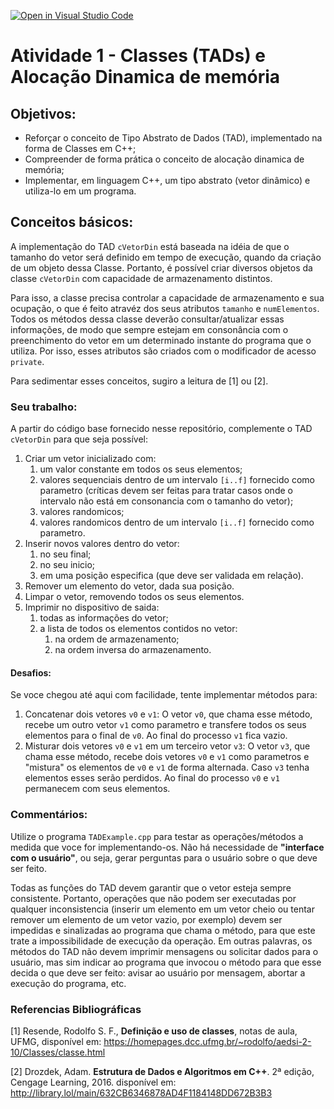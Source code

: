 [![Open in Visual Studio Code](https://classroom.github.com/assets/open-in-vscode-f059dc9a6f8d3a56e377f745f24479a46679e63a5d9fe6f495e02850cd0d8118.svg)](https://classroom.github.com/online_ide?assignment_repo_id=5444853&assignment_repo_type=AssignmentRepo)
# Atividade 1 - Classes (TADs) e Alocação Dinamica de memória

## Objetivos:

- Reforçar o conceito de Tipo Abstrato de Dados (TAD), implementado na forma de Classes em C++;
- Compreender de forma prática o conceito de alocação dinamica de memória;
- Implementar, em linguagem C++, um tipo abstrato (vetor dinâmico) e utiliza-lo em um programa.

## Conceitos básicos:

A implementação do TAD `cVetorDin` está baseada na idéia de que o tamanho do vetor será definido em tempo de execução, quando da criação de um objeto dessa Classe. Portanto, é possível criar diversos objetos da classe `cVetorDin` com capacidade de armazenamento distintos. 

Para isso, a classe precisa controlar a capacidade de armazenamento e sua ocupação, o que é feito atravéz dos seus atributos `tamanho` e `numElementos`. Todos os métodos dessa classe deverão consultar/atualizar essas informações, de modo que sempre estejam em consonância com o preenchimento do vetor em um determinado instante do programa que o utiliza. Por isso, esses atributos são criados com o modificador de acesso `private`.

Para sedimentar esses conceitos, sugiro a leitura de [1] ou [2].

### Seu trabalho:

A partir do código base fornecido nesse repositório, complemente o TAD `cVetorDin` para que seja possível:

1. Criar um vetor inicializado com: 
	1. um valor constante em todos os seus elementos;
	2. valores sequenciais dentro de um intervalo `[i..f]` fornecido como parametro (críticas devem ser feitas para tratar casos onde o intervalo não está em consonancia com o tamanho do vetor);
	3. valores randomicos;
	4. valores randomicos dentro de um intervalo `[i..f]` fornecido como parametro.
2. Inserir novos valores dentro do vetor:
	1. no seu final;
	2. no seu inicio;
	3. em uma posição especifica (que deve ser validada em relação).
3. Remover um elemento do vetor, dada sua posição.
4. Limpar o vetor, removendo todos os seus elementos.
5. Imprimir no dispositivo de saida:
	1. todas as informações do vetor;
	2. a lista de todos os elementos contidos no vetor:
		1. na ordem de armazenamento;
		2. na ordem inversa do armazenamento.

#### Desafios:

Se voce chegou até aqui com facilidade, tente implementar métodos para:

1. Concatenar dois vetores `v0` e `v1`: 
	O vetor `v0`, que chama esse método, recebe um outro vetor `v1` como parametro e transfere todos os seus elementos para o final de `v0`. Ao final do processo `v1` fica vazio.
2. Misturar dois vetores `v0` e `v1` em um terceiro vetor `v3`: 
	O vetor `v3`, que chama esse método, recebe dois vetores `v0` e `v1` como parametros e "mistura" os elementos de `v0` e `v1` de forma alternada. Caso `v3` tenha elementos esses serão perdidos. Ao final do processo `v0` e `v1` permanecem com seus elementos.

### Commentários:

Utilize o programa `TADExample.cpp` para testar as operações/métodos a medida que voce for implementando-os. Não há necessidade de **"interface com o usuário"**, ou seja, gerar perguntas para o usuário sobre o que deve ser feito.  

Todas as funções do TAD devem garantir que o vetor esteja sempre consistente. Portanto, operações que não podem ser executadas por qualquer inconsistencia (inserir um elemento em um vetor cheio ou tentar remover um elemento de um vetor vazio, por exemplo) devem ser impedidas e sinalizadas ao programa que chama o método, para que este trate a impossibilidade de execução da operação. Em outras palavras, os métodos do TAD não devem imprimir mensagens ou solicitar dados para o usuário, mas sim indicar ao programa que invocou o método para que esse decida o que deve ser feito: avisar ao usuário por mensagem, abortar a execução do programa, etc. 

### Referencias Bibliográficas

[1] Resende, Rodolfo S. F., **Definição e uso de classes**, notas de aula, UFMG, 
disponível em: https://homepages.dcc.ufmg.br/~rodolfo/aedsi-2-10/Classes/classe.html

[2] Drozdek, Adam. **Estrutura de Dados e Algoritmos em C++**. 2ª edição, Cengage Learning, 2016. disponível em: http://library.lol/main/632CB6346878AD4F1184148DD672B3B3
